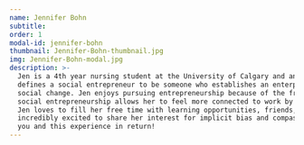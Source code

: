 ```yaml
---
name: Jennifer Bohn
subtitle: 
order: 1
modal-id: jennifer-bohn
thumbnail: Jennifer-Bohn-thumbnail.jpg
img: Jennifer-Bohn-modal.jpg
description: >-
  Jen is a 4th year nursing student at the University of Calgary and an aspiring social entrepreneur. Jen personally
  defines a social entrepreneur to be someone who establishes an enterprise that aims to solve social problems or effect
  social change. Jen enjoys pursuing entrepreneurship because of the freedom and choices it offers. The social focus of
  social entrepreneurship allows her to feel more connected to work by being motivated by injustices larger than her.
  Jen loves to fill her free time with learning opportunities, friends, family, fitness, and food. In her talk, she is
  incredibly excited to share her interest for implicit bias and compassion with you and is equally eager to learn from
  you and this experience in return!
---
```

